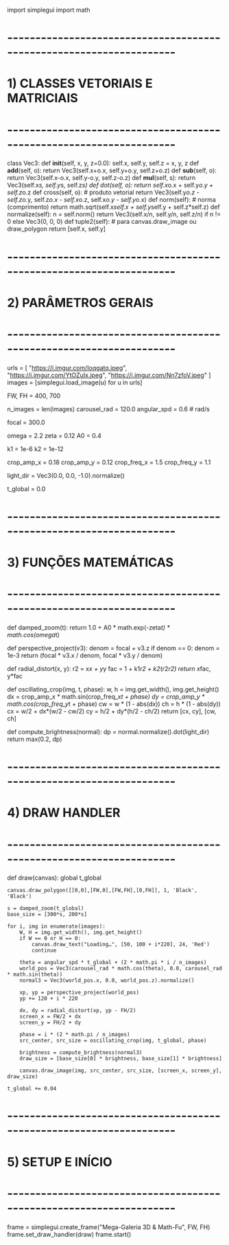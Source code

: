 import simplegui
import math

# --------------------------------------------------------------------
# 1) CLASSES VETORIAIS E MATRICIAIS
# --------------------------------------------------------------------
class Vec3:
    def __init__(self, x, y, z=0.0):
        self.x, self.y, self.z = x, y, z
    def __add__(self, o): return Vec3(self.x+o.x, self.y+o.y, self.z+o.z)
    def __sub__(self, o): return Vec3(self.x-o.x, self.y-o.y, self.z-o.z)
    def __mul__(self, s): return Vec3(self.x*s, self.y*s, self.z*s)
    def dot(self, o):     return self.x*o.x + self.y*o.y + self.z*o.z
    def cross(self, o):   # produto vetorial
        return Vec3(self.y*o.z - self.z*o.y,
                    self.z*o.x - self.x*o.z,
                    self.x*o.y - self.y*o.x)
    def norm(self):       # norma (comprimento)
        return math.sqrt(self.x*self.x + self.y*self.y + self.z*self.z)
    def normalize(self):
        n = self.norm()
        return Vec3(self.x/n, self.y/n, self.z/n) if n != 0 else Vec3(0, 0, 0)
    def tuple2(self):     # para canvas.draw_image ou draw_polygon
        return [self.x, self.y]

# --------------------------------------------------------------------
# 2) PARÂMETROS GERAIS
# --------------------------------------------------------------------
urls = [
    "https://i.imgur.com/Ioqgatq.jpeg",
    "https://i.imgur.com/YtOZuIx.jpeg",
    "https://i.imgur.com/Nn7zfoV.jpeg"
]
images = [simplegui.load_image(u) for u in urls]

FW, FH = 400, 700

n_images = len(images)
carousel_rad = 120.0
angular_spd = 0.6  # rad/s

focal = 300.0

omega = 2.2
zeta = 0.12
A0 = 0.4

k1 = 1e-6
k2 = 1e-12

crop_amp_x = 0.18
crop_amp_y = 0.12
crop_freq_x = 1.5
crop_freq_y = 1.1

light_dir = Vec3(0.0, 0.0, -1.0).normalize()

t_global = 0.0

# --------------------------------------------------------------------
# 3) FUNÇÕES MATEMÁTICAS
# --------------------------------------------------------------------
def damped_zoom(t):
    return 1.0 + A0 * math.exp(-zeta*t) * math.cos(omega*t)

def perspective_project(v3):
    denom = focal + v3.z
    if denom == 0: denom = 1e-3
    return (focal * v3.x / denom, focal * v3.y / denom)

def radial_distort(x, y):
    r2 = x*x + y*y
    fac = 1 + k1*r2 + k2*(r2*r2)
    return x*fac, y*fac

def oscillating_crop(img, t, phase):
    w, h = img.get_width(), img.get_height()
    dx = crop_amp_x * math.sin(crop_freq_x*t + phase)
    dy = crop_amp_y * math.cos(crop_freq_y*t + phase)
    cw = w * (1 - abs(dx))
    ch = h * (1 - abs(dy))
    cx = w/2 + dx*(w/2 - cw/2)
    cy = h/2 + dy*(h/2 - ch/2)
    return [cx, cy], [cw, ch]

def compute_brightness(normal):
    dp = normal.normalize().dot(light_dir)
    return max(0.2, dp)

# --------------------------------------------------------------------
# 4) DRAW HANDLER
# --------------------------------------------------------------------
def draw(canvas):
    global t_global

    canvas.draw_polygon([[0,0],[FW,0],[FW,FH],[0,FH]], 1, 'Black', 'Black')

    s = damped_zoom(t_global)
    base_size = [300*s, 200*s]

    for i, img in enumerate(images):
        W, H = img.get_width(), img.get_height()
        if W == 0 or H == 0:
            canvas.draw_text("Loading…", [50, 100 + i*220], 24, 'Red')
            continue

        theta = angular_spd * t_global + (2 * math.pi * i / n_images)
        world_pos = Vec3(carousel_rad * math.cos(theta), 0.0, carousel_rad * math.sin(theta))
        normal3 = Vec3(world_pos.x, 0.0, world_pos.z).normalize()

        xp, yp = perspective_project(world_pos)
        yp += 120 + i * 220

        dx, dy = radial_distort(xp, yp - FH/2)
        screen_x = FW/2 + dx
        screen_y = FH/2 + dy

        phase = i * (2 * math.pi / n_images)
        src_center, src_size = oscillating_crop(img, t_global, phase)

        brightness = compute_brightness(normal3)
        draw_size = [base_size[0] * brightness, base_size[1] * brightness]

        canvas.draw_image(img, src_center, src_size, [screen_x, screen_y], draw_size)

    t_global += 0.04

# --------------------------------------------------------------------
# 5) SETUP E INÍCIO
# --------------------------------------------------------------------
frame = simplegui.create_frame("Mega-Galeria 3D & Math-Fu", FW, FH)
frame.set_draw_handler(draw)
frame.start()
